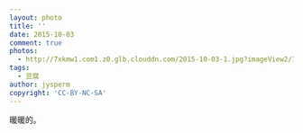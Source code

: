 ```yaml
---
layout: photo
title: ''
date: 2015-10-03
comment: true
photos:
  - http://7xkmw1.com1.z0.glb.clouddn.com/2015-10-03-1.jpg?imageView2/1/w/900/h/600
tags:
  - 豆腐
author: jysperm
copyright: 'CC-BY-NC-SA'
---
```

暖暖的。
